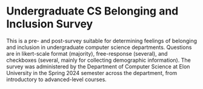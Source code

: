 # Undergraduate CS Belonging and Inclusion Survey
This is a pre- and post-survey suitable for determining feelings of belonging and inclusion in undergraduate computer science departments. Questions are in likert-scale format (majority), free-response (several), and checkboxes (several, mainly for collecting demographic information). The survey was administered by the Department of Computer Science at Elon University in the Spring 2024 semester across the department, from introductory to advanced-level courses. 

